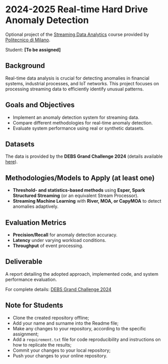 # 2024-2025 Real-time Hard Drive Anomaly Detection

Optional project of the [Streaming Data Analytics](https://emanueledellavalle.org/teaching/streaming-data-analytics-2024-25/) course provided by [Politecnico di Milano](https://www11.ceda.polimi.it/schedaincarico/schedaincarico/controller/scheda_pubblica/SchedaPublic.do?&evn_default=evento&c_classe=837284&__pj0=0&__pj1=36cd41e96fcd065c47b49d18e46e3110).

Student: **[To be assigned]**

## **Background**  
Real-time data analysis is crucial for detecting anomalies in financial systems, industrial processes, and IoT networks. This project focuses on processing streaming data to efficiently identify unusual patterns.  

## **Goals and Objectives**  
- Implement an anomaly detection system for streaming data.  
- Compare different methodologies for real-time anomaly detection.  
- Evaluate system performance using real or synthetic datasets.  

## **Datasets**  
The data is provided by the **DEBS Grand Challenge 2024** (details available [here](https://2024.debs.org/call-for-grand-challenge-solutions/)).  

## **Methodologies/Models to Apply** (at least one)  
- **Threshold- and statistics-based methods** using **Esper, Spark Structured Streaming** (or an equivalent Stream Processor).  
- **Streaming Machine Learning** with **River, MOA, or CapyMOA** to detect anomalies adaptively.  

## **Evaluation Metrics**  
- **Precision/Recall** for anomaly detection accuracy.  
- **Latency** under varying workload conditions.  
- **Throughput** of event processing.  

## **Deliverable**  
A report detailing the adopted approach, implemented code, and system performance evaluation.  

For complete details: [DEBS Grand Challenge 2024](https://2024.debs.org/call-for-grand-challenge-solutions/)

## Note for Students

* Clone the created repository offline;
* Add your name and surname into the Readme file;
* Make any changes to your repository, according to the specific assignment;
* Add a `requirement.txt` file for code reproducibility and instructions on how to replicate the results;
* Commit your changes to your local repository;
* Push your changes to your online repository.
